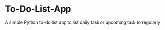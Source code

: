 # To-Do-List-App
A simple Python to-do list app to list daily task or upcoming task to regularly
  
